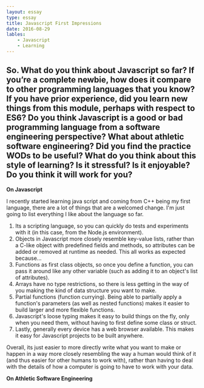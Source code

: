 ```yaml
---
layout: essay
type: essay
title: Javascript First Impressions
date: 2016-08-29
lables:
	- Javascript
	- Learning
---
```

So. What do you think about Javascript so far? If you’re a complete newbie, how does it compare to other programming languages that you know? If you have prior experience, did you learn new things from this module, perhaps with respect to ES6? Do you think Javascript is a good or bad programming language from a software engineering perspective? What about athletic software engineering? Did you find the practice WODs to be useful? What do you think about this style of learning? Is it stressful? Is it enjoyable? Do you think it will work for you?
---

__On Javascript__

I recently started learning java script and coming from C++ being my first language, there are a lot of things that are a welcomed change. I'm just going to list everything I like about the language so far.

1. Its a scripting language, so you can quickly do tests and experiments with it (in this case, from the Node.js environment).
2. Objects in Javascript more closely resemble key-value lists, rather than a C-like object with predefined fields and methods, so attributes can be added or removed at runtime as needed. This all works as expected because...
3. Functions as first class objects, so once you define a function, you can pass it around like any other variable (such as adding it to an object's list of attributes).
4. Arrays have no type restrictions, so there is less getting in the way of you making the kind of data structure you want to make.
5. Partial functions (function currying). Being able to partially apply a function's parameters (as well as nested functions) makes it easier to build larger and more flexible functions.
6. Javascript's loose typing makes it easy to build things on the fly, only when you need them, without having to first define some class or struct.
7. Lastly, generally every device has a web browser available. This makes it easy for Javascript projects to be built anywhere.

Overall, its just easier to more directly write what you want to make or happen in a way more closely resembling the way a human would think of it (and thus easier for other humans to work with), rather than having to deal with the details of how a computer is going to have to work with your data.

__On Athletic Software Engineering__